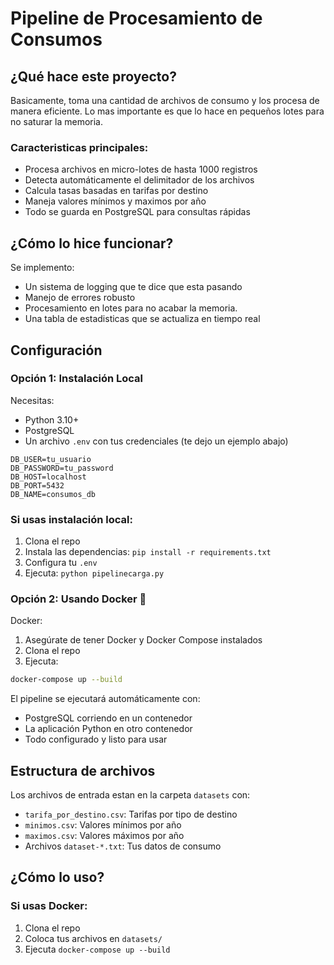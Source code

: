 # Pipeline de Procesamiento de Consumos

## ¿Qué hace este proyecto?
Basicamente, toma una cantidad de archivos de consumo y los procesa de manera eficiente. Lo mas importante es que lo hace en pequeños lotes para no saturar la memoria.

### Caracteristicas principales:
- Procesa archivos en micro-lotes de hasta 1000 registros
- Detecta automáticamente el delimitador de los archivos 
- Calcula tasas basadas en tarifas por destino
- Maneja valores mínimos y maximos por año
- Todo se guarda en PostgreSQL para consultas rápidas

## ¿Cómo lo hice funcionar?
Se implemento:
- Un sistema de logging que te dice que esta pasando
- Manejo de errores robusto 
- Procesamiento en lotes para no acabar la memoria.
- Una tabla de estadisticas que se actualiza en tiempo real

## Configuración

### Opción 1: Instalación Local
Necesitas:
- Python 3.10+
- PostgreSQL
- Un archivo `.env` con tus credenciales (te dejo un ejemplo abajo)
 ```env
DB_USER=tu_usuario
DB_PASSWORD=tu_password
DB_HOST=localhost
DB_PORT=5432
DB_NAME=consumos_db
```

### Si usas instalación local:
1. Clona el repo
2. Instala las dependencias: `pip install -r requirements.txt`
3. Configura tu `.env`
4. Ejecuta: `python pipelinecarga.py`


### Opción 2: Usando Docker 🐳
Docker:
1. Asegúrate de tener Docker y Docker Compose instalados
2. Clona el repo
3. Ejecuta:
```bash
docker-compose up --build
```
El pipeline se ejecutará automáticamente con:
- PostgreSQL corriendo en un contenedor
- La aplicación Python en otro contenedor
- Todo configurado y listo para usar

## Estructura de archivos
Los archivos de entrada estan en la carpeta `datasets` con:
- `tarifa_por_destino.csv`: Tarifas por tipo de destino
- `minimos.csv`: Valores mínimos por año
- `maximos.csv`: Valores máximos por año
- Archivos `dataset-*.txt`: Tus datos de consumo

## ¿Cómo lo uso?


### Si usas Docker:
1. Clona el repo
2. Coloca tus archivos en `datasets/`
3. Ejecuta `docker-compose up --build`

